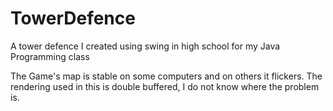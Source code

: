 # TowerDefence
A tower defence I created using swing in high school for my Java Programming class

The Game's map is stable on some computers and on others it flickers. The rendering used in this is double buffered, I do not know where the problem is.
